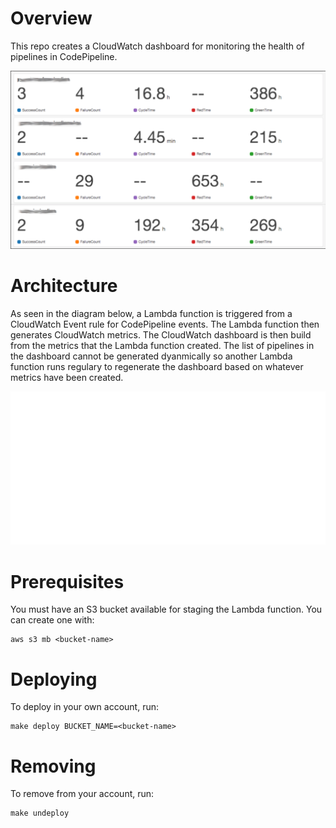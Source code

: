 # Overview
This repo creates a CloudWatch dashboard for monitoring the health of pipelines in CodePipeline.

![Screen Shot](docs/dashboard.png)

# Architecture
As seen in the diagram below, a Lambda function is triggered from a CloudWatch Event rule for CodePipeline events. The Lambda function then generates CloudWatch metrics. The CloudWatch dashboard is then build from the metrics that the Lambda function created.  The list of pipelines in the dashboard cannot be generated dyanmically so another Lambda function runs regulary to regenerate the dashboard based on whatever metrics have been created. 

![Architecture](docs/architecture.png)

# Prerequisites
You must have an S3 bucket available for staging the Lambda function.   You can create one with:

```
aws s3 mb <bucket-name>
```

# Deploying
To deploy in your own account, run:

```
make deploy BUCKET_NAME=<bucket-name>
```

# Removing
To remove from your account, run:

```
make undeploy
```

